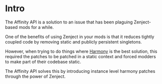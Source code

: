 # Intro

The Affinity API is a solution to an issue that has been plaguing Zenject-based mods for a while.

One of the benefits of using Zenject in your mods is that it reduces tightly coupled code by removing static and publicly persistent singletons.

However, when trying to do things where [Harmony](https://harmony.pardeike.net/articles/intro.html) is the best solution, this required the patches to be patched in a static context and forced modders to make part of their codebase static.

The Affinity API solves this by introducing instance level harmony patches through the power of Zenject.